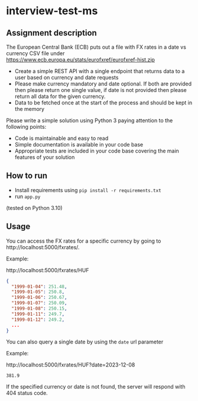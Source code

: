 # interview-test-ms

## Assignment description
The European Central Bank (ECB) puts out a file with FX rates in a date vs currency CSV file under https://www.ecb.europa.eu/stats/eurofxref/eurofxref-hist.zip
- Create a simple REST API with a single endpoint that returns data to a user based on currency and date requests
- Please make currency mandatory and date optional. If both are provided then please return one single value, if date is not provided then please return all data for the given currency.
- Data to be fetched once at the start of the process and should be kept in the memory
 
Please write a simple solution using Python 3 paying attention to the following points:
- Code is maintainable and easy to read
- Simple documentation is available in your code base
- Appropriate tests are included in your code base covering the main features of your solution

## How to run
- Install requirements using `pip install -r requirements.txt`
- run `app.py`

(tested on Python 3.10)

## Usage
You can access the FX rates for a specific currency by going to http://localhost:5000/fxrates/<CURR>.

Example:

http://localhost:5000/fxrates/HUF

```json
{
  "1999-01-04": 251.48,
  "1999-01-05": 250.8,
  "1999-01-06": 250.67,
  "1999-01-07": 250.09,
  "1999-01-08": 250.15,
  "1999-01-11": 249.7,
  "1999-01-12": 249.2,
  ...
}
```

You can also query a single date by using the `date` url parameter

Example:

http://localhost:5000/fxrates/HUF?date=2023-12-08

```
381.9
```

If the specified currency or date is not found, the server will respond with 404 status code.